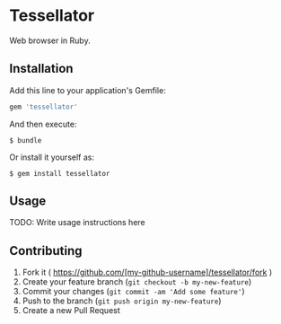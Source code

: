 # Tessellator

Web browser in Ruby.

## Installation

Add this line to your application's Gemfile:

```ruby
gem 'tessellator'
```

And then execute:

    $ bundle

Or install it yourself as:

    $ gem install tessellator

## Usage

TODO: Write usage instructions here

## Contributing

1. Fork it ( https://github.com/[my-github-username]/tessellator/fork )
2. Create your feature branch (`git checkout -b my-new-feature`)
3. Commit your changes (`git commit -am 'Add some feature'`)
4. Push to the branch (`git push origin my-new-feature`)
5. Create a new Pull Request
